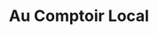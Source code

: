 ---
title: "Au Comptoir Local"
url: /saint-andre-de-cubzac/au-comptoir-local/
shop: Lebensmittel
---